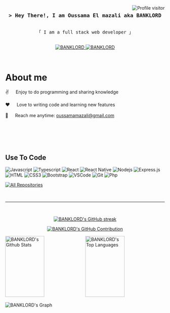 <a>
  <img align="right" src="https://komarev.com/ghpvc/?username=BANKLORD&label=Visitors&color=0e75b6&style=flat" alt="Profile visitor" />
</a>
<!-- Intro  -->
<h3 align="center">
        <samp>&gt; Hey There!, I am <b>Oussama El mazali aka BANKLORD </b>
        </samp>
</h3>


<p align="center"> 
  <samp>
    <br>
    「 I am a full stack web developer 」
    <br>
    <br>
  </samp>
</p>

<p align="center">
 <a href="https://instagram.com/oussama__elm" target="_blank">
  <img src="https://img.shields.io/badge/Instagram-fe4164?style=for-the-badge&logo=instagram&logoColor=white" alt="BANKLORD" />
 </a> 
 <a href="https://facebook.com/BANKLORD.dev](https://web.facebook.com/oussama.mazali" target="_blank">
  <img src="https://img.shields.io/badge/Facebook-20BEFF?&style=for-the-badge&logo=facebook&logoColor=white" alt="BANKLORD"  />
  </a> 
</p>
<br />

<!-- About Section -->
 # About me
 
<p>
 <!-- <img align="right" width="350" src="/assets/programmer.gif" alt="Coding gif" /> -->
  
 ✌️ &emsp; Enjoy to do programming and sharing knowledge <br/><br/>
 ❤️ &emsp; Love to writing code and learning new features<br/><br/>
 📧 &emsp; Reach me anytime: oussamamazali@gmail.com<br/><br/>

</p>

<br/>
<br/>
<br/>

## Use To Code

![Javascript](https://img.shields.io/badge/Javascript-F0DB4F?style=for-the-badge&labelColor=black&logo=javascript&logoColor=F0DB4F)
![Typescript](https://img.shields.io/badge/Typescript-007acc?style=for-the-badge&labelColor=black&logo=typescript&logoColor=007acc)
![React](https://img.shields.io/badge/-React-61DBFB?style=for-the-badge&labelColor=black&logo=react&logoColor=61DBFB)
![React Native](https://img.shields.io/badge/React_Native-20232A?style=for-the-badge&logo=react&logoColor=61DAFB)
![Nodejs](https://img.shields.io/badge/Nodejs-3C873A?style=for-the-badge&labelColor=black&logo=node.js&logoColor=3C873A)
![Express.js](https://img.shields.io/badge/Express.js-000000?style=for-the-badge&logo=express&logoColor=white)
![HTML](https://img.shields.io/badge/HTML5-E34F26?style=for-the-badge&logo=html5&logoColor=white)
![CSS3](https://img.shields.io/badge/CSS3-1572B6?style=for-the-badge&logo=css3&logoColor=white)
![Bootstrap](https://img.shields.io/badge/Bootstrap-563D7C?style=for-the-badge&logo=bootstrap&logoColor=white)
![VSCode](https://img.shields.io/badge/Visual_Studio-0078d7?style=for-the-badge&logo=visual%20studio&logoColor=white)
![Git](https://img.shields.io/badge/Git-F05032?style=for-the-badge&logo=git&logoColor=white)
![Php](https://img.shields.io/badge/Php-474A8A?style=for-the-badge&logo=php&logoColor=white)


<p align="left">
  <a href="https://github.com/BANKLORD?tab=repositories" target="_blank"><img alt="All Repositories" title="All Repositories" src="https://img.shields.io/badge/-All%20Repos-2962FF?style=for-the-badge&logo=koding&logoColor=white"/></a>
</p>

<br/>
<hr/>
<br/>

<p align="center">
  <a href="https://github.com/BANKLORD">
    <img src="https://github-readme-streak-stats.herokuapp.com/?user=BANKLORD&theme=radical&border=7F3FBF&background=0D1117" alt="BANKLORD's GitHub streak"/>
  </a>
</p>

<p align="center">
  <a href="https://github.com/BANKLORD">
    <img src="https://github-profile-summary-cards.vercel.app/api/cards/profile-details?username=BANKLORD&theme=radical" alt="BANKLORD's GitHub Contribution"/>
  </a>
</p>

<a> 
    <a href="https://github.com/BANKLORD"><img alt="BANKLORD's Github Stats" src="https://denvercoder1-github-readme-stats.vercel.app/api?username=BANKLORD&show_icons=true&count_private=true&theme=react&border_color=7F3FBF&bg_color=0D1117&title_color=F85D7F&icon_color=F8D866" height="192px" width="49.5%"/></a>
  <a href="https://github.com/BANKLORD"><img alt="BANKLORD's Top Languages" src="https://denvercoder1-github-readme-stats.vercel.app/api/top-langs/?username=BANKLORD&langs_count=8&layout=compact&theme=react&border_color=7F3FBF&bg_color=0D1117&title_color=F85D7F&icon_color=F8D866" height="192px" width="49.5%"/></a>
  <br/>
</a>


![BANKLORD's Graph](https://github-readme-activity-graph.vercel.app/graph?username=BANKLORD&custom_title=BANKLORD's%20GitHub%20Activity%20Graph&bg_color=0D1117&color=7F3FBF&line=7F3FBF&point=7F3FBF&area_color=FFFFFF&title_color=FFFFFF&area=true)
